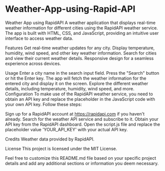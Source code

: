 # Weather-App-using-Rapid-API
Weather App using RapidAPI A weather application that displays real-time weather information for different cities using the RapidAPI weather service. The app is built with HTML, CSS, and JavaScript, providing an intuitive user interface to access weather data.

Features Get real-time weather updates for any city. Display temperature, humidity, wind speed, and other key weather information. Search for cities and view their current weather details. Responsive design for a seamless experience across devices.

Usage Enter a city name in the search input field. Press the "Search" button or hit the Enter key. The app will fetch the weather information for the entered city and display it on the screen. Explore the different weather details, including temperature, humidity, wind speed, and more. Configuration To make use of the RapidAPI weather service, you need to obtain an API key and replace the placeholder in the JavaScript code with your own API key. Follow these steps:

Sign up for a RapidAPI account at https://rapidapi.com if you haven't already. Search for the weather API service and subscribe to it. Obtain your API key from the RapidAPI dashboard. Open the script.js file and replace the placeholder value 'YOUR_API_KEY' with your actual API key.

Credits Weather data provided by RapidAPI.

License This project is licensed under the MIT License.

Feel free to customize this README.md file based on your specific project details and add any additional sections or information you deem necessary.
